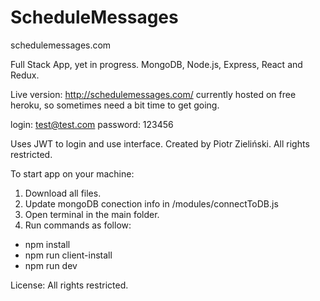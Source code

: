 # ScheduleMessages
schedulemessages.com

Full Stack App, yet in progress.
MongoDB, Node.js, Express, React and Redux.

Live version:
http://schedulemessages.com/ currently hosted on free heroku,
so sometimes need a bit time to get going.

login: test@test.com
password: 123456

Uses JWT to login and use interface.
Created by Piotr Zieliński.
All rights restricted.

To start app on your machine:
1. Download all files.
2. Update mongoDB conection info in /modules/connectToDB.js
3. Open terminal in the main folder.
4. Run commands as follow:
- npm install
- npm run client-install
- npm run dev

License: All rights restricted.
